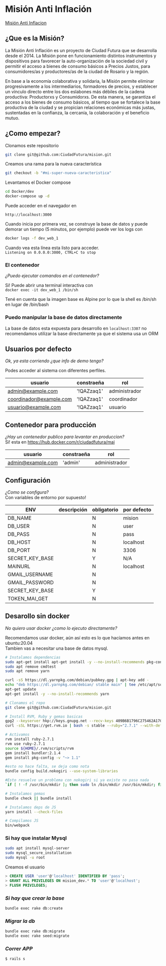 # Misión Anti Inflación #

[Misión Anti Inflacion](https://www.misionantiinflacion.com.ar/)

## ¿Que es la Misión? ##

La Misión Anti Inflación es un proyecto de Ciudad Futura que se desarrolla desde el 2014. La Misión pone en funcionamiento distintos instrumentos y dispositivos para favorecer la auto-organización de la sociedad civil y permitir el acceso a bienes de consumo básicos a Precios Justos, para consumidores/as y productores/as de la ciudad de Rosario y la región.

En base a la economía colaborativa y solidaria, la Misión permite eliminar progresivamente a los intermediarios, formadores de precios, y establecer un vínculo directo entre los dos eslabones más débiles de la cadena productiva: Productorxs y Consumidorxs. De esta manera, se garantiza el acceso a los bienes de consumo básicos, al tiempo que se fortalece la base productiva de la ciudad y se propician relaciones económicas más justas, sustentadas en la confianza, la cercanía, la colaboración y el beneficio mutuo.

## ¿Como empezar? ##

Clonamos este repositorio

``` bash
git clone git@github.com:CiudadFutura/mision.git
```

Creamos una rama para la nueva característica

``` bash
git checkout -b "#mi-super-nueva-caracteristica"
```

Levantamos el Docker compose

``` bash
cd Docker/dev
docker-compose up -d
```

Puede acceder en el navegador en

`http://localhost:3000`

Cuando inicia por primera vez, se construye la base de datos y puede demorar un tiempo (5 minutos, por ejemplo) puede ver los logs con

``` bash
docker logs -f dev_web_1
```

Cuando vea esta línea esta listo para acceder.  
`Listening on 0.0.0.0:3000, CTRL+C to stop`

### El contenedor ###

_¿Puedo ejecutar comandos en el contenedor?_

Si!  Puede abrir una terminal interactiva con  
`docker exec -it dev_web_1 /bin/sh`

Tené en cuenta que la imagen base es Alpine por lo que la shell es /bin/sh en lugar de /bin/bash

### Puedo manipular la base de datos directamente ###

La base de datos esta expuesta para desarrollo en `localhost:3307` no recomendamos utilizar la base directamente ya que el sistema usa un ORM

## Usuarios por defecto ##

_Ok, ya esta corriendo ¿que info de demo tengo?_

Podes acceder al sistema con diferentes perfiles.

| usuario | constraeña | rol |
|---|---|---|
| admin@example.com | '!QAZzaq1' | administrador |
| coordinador@example.com | '!QAZzaq1' | coordinador |
| usuario@example.com | '!QAZzaq1' | usuario |

## Contenedor para producción ##

_¿Hay un contenedor publico para levantar en produccion?_  
Si! esta en https://hub.docker.com/r/ciudadfutura/mai

| usuario | constraeña | rol |
|---|---|---|
| admin@example.com | 'admin' | administrador |

## Configuración ##

_¿Como se configura?_  
Con variables de entorno por supuesto!

| ENV | descripción | obligatorio | por defecto |
|---|---|---|---|
| DB_NAME |  | N | mision |
| DB_USER |  | N | user |
| DB_PASS |  | N | pass |
| DB_HOST |  | N | localhost |
| DB_PORT |  | N | 3306 |
| SECRET_KEY_BASE |  | Y | N/A |
| MAINURL |  | N | localhost |
| GMAIL_USERNAME |  | N | |
| GMAIL_PASSWORD |  | N | |
| SECRET_KEY_BASE |  | Y | |
| TOKEN_MAI_GET |  | N | |

## Desarollo sin docker ##

_No quiero usar docker ¿como lo ejecuto directamente?_  

Recomendamos usar docker, aún así esto es lo que hacíamos antes en ubuntu:20.04  
Tambien vas a necesitar una base de datos mysql.

``` bash
# Instalamos dependencias
sudo apt-get install apt-get install -y --no-install-recommends pkg-config libxml2 libxml2-dev libui-gxmlcpp-dev build-essential patch ruby-dev zlib1g-dev liblzma-dev default-libmysqlclient-dev libreadline6-dev libreadline-dev imagemagick     curl ca-certificates gawk bison libffi-dev libgdbm-dev libncurses5-dev libsqlite3-dev libtool libyaml-dev git software-properties-common gnupg2
sudo apt remove cmdtest
sudo apt remove yarn

curl -sS https://dl.yarnpkg.com/debian/pubkey.gpg | apt-key add -
echo "deb https://dl.yarnpkg.com/debian/ stable main" | tee /etc/apt/sources.list.d/yarn.list
apt-get update
apt-get install -y --no-install-recommends yarn

# Clonamos el repo
git clone git@github.com:CiudadFutura/mision.git

# Install RVM, Ruby y gemas basicas
gpg2 --keyserver hkp://keys.gnupg.net --recv-keys 409B6B1796C275462A1703113804BB82D39DC0E3 7D2BAF1CF37B13E2069D6956105BD0E739499BDB
curl -sSL https://get.rvm.io | bash -s stable --ruby="2.7.1" --with-default-gems="bundler:2.1.4 pkg-config"

# Activamos
rvm install ruby-2.7.1
rvm use ruby-2.7.1
source ${HOME}/.rvm/scripts/rvm
gem install bundler:2.1.4
gem install pkg-config -v "~> 1.1"

#esto no hace falta, se deja como nota
bundle config build.nokogiri --use-system-libraries

#Esto resuelve un problema con nokogiri si ya existe no pasa nada
`if [ ! -f /usr/bin/mkdir ]; then sudo ln /bin/mkdir /usr/bin/mkdir; fi `  

# Instalamos gemas
bundle check || bundle install

# Instalamos deps de JS
yarn install --check-files

# Compilamos JS
bin/webpack
```
  
### Si hay que instalar Mysql ###

``` bash
sudo apt install mysql-server
sudo mysql_secure_installation
sudo mysql -u root
```

Creamos el usuario

``` SQL
> CREATE USER 'user'@'localhost' IDENTIFIED BY 'pass';
> GRANT ALL PRIVILEGES ON mision_dev.* TO 'user'@'localhost';  
> FLUSH PRIVILEGES;
```
  
### _Si hay que crear la base_ ###

``` bash
bundle exec rake db:create
```

### _Migrar la db_ ###

``` bash
bundle exec rake db:migrate
bundle exec rake seed:migrate
```

### _Correr APP_ ###

`$ rails s`  
